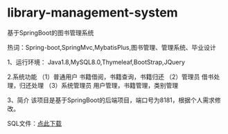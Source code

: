 # library-management-system

基于SpringBoot的图书管理系统

热词：Spring-boot,SpringMvc,MybatisPlus,图书管理、管理系统、毕业设计

1、运行环境：
Java1.8,MySQL8.0,Thymeleaf,BootStrap,JQuery 

2.系统功能
（1）普通用户
书籍借阅，书籍查询，书籍归还
（2）管理员
借书处理，归还处理
（3）系统管理员
用户管理，书籍管理，类别管理

3、简介
该项目是基于SpringBoot的后端项目，端口号为8181，根据个人需求修改。

SQL文件：[点此下载](https://github.com/xsking9/library-management-system/blob/main/library.sql)


